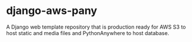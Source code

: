 # django-aws-pany
A Django web template repository that is production ready for AWS S3 to host static and media files and PythonAnywhere to host database.
